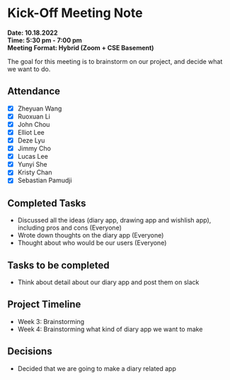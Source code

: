 # Kick-Off Meeting Note #
**Date: 10.18.2022**\
**Time: 5:30 pm - 7:00 pm**\
**Meeting Format: Hybrid (Zoom + CSE Basement)**

The goal for this meeting is to brainstorm on our project, and decide what we want to do.

## Attendance
- [x] Zheyuan Wang
- [x] Ruoxuan Li
- [x] John Chou
- [x] Elliot Lee
- [x] Deze Lyu
- [X] Jimmy Cho
- [x] Lucas Lee
- [x] Yunyi She
- [x] Kristy Chan
- [x] Sebastian Pamudji

## Completed Tasks
* Discussed all the ideas (diary app, drawing app and wishlish app), including pros and cons (Everyone)
* Wrote down thoughts on the diary app (Everyone)
* Thought about who would be our users (Everyone)


## Tasks to be completed
* Think about detail about our diary app and post them on slack

## Project Timeline
* Week 3: Brainstorming 
* Week 4: Brainstorming what kind of diary app we want to make 

## Decisions
* Decided that we are going to make a diary related app
